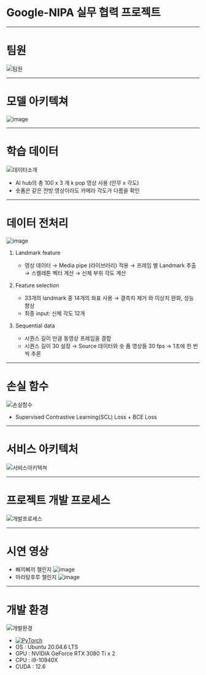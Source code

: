 # Google-NIPA 실무 협력 프로젝트


---
# 팀원
![팀원](https://github.com/user-attachments/assets/95218c3b-91dd-40ea-b0a3-6a2a6919e6cb)


---
# 모델 아키텍쳐
![image](https://github.com/user-attachments/assets/bf722219-088e-4000-82e3-10a6f46a9b2d)

---
# 학습 데이터
![데이터소개](https://github.com/user-attachments/assets/ccb2819d-d0a8-4b14-9184-6c8fbdd0012b)
  + AI hub의 총 100 x 3 개 k pop 영상 사용 (안무 x 각도)
  + 숏폼은 같은 전방 영상이라도 카메라 각도가 다름을 확인

---
# 데이터 전처리
![image](https://github.com/user-attachments/assets/e4dc087b-844d-4f3d-952e-4a277eddbbfd)


1. Landmark feature
    + 영상 데이터 → Media pipe (라이브러리) 적용 → 프레임 별 Landmark 추출 → 스켈레톤 벡터 계산 → 신체 부위 각도 계산


2. Feature selection
    + 33개의 landmark 중 14개의 좌표 사용 → 결측치 제거 와 이상치 완화, 성능 향상
    + 최종 input: 신체 각도 12개


3. Sequential data
    + 시퀀스 길이 만큼 동영상 프레임을 결합
    + 시퀀스 길이 30 설정 → Source 데이터와 숏 폼 영상들 30 fps → 1초에 한 번씩 추론
---
# 손실 함수
![손실함수](https://github.com/user-attachments/assets/a01e1500-50fd-4a99-9051-ea1f8ad07606)
  + Supervised Contrastive Learning(SCL) Loss + BCE Loss

---
# 서비스 아키텍처
![서비스아키텍쳐](https://github.com/user-attachments/assets/2805007e-9ab1-44f1-90a5-a1d52f9cd9ec)


---
# 프로젝트 개발 프로세스
![개발프로세스](https://github.com/user-attachments/assets/e519a869-233c-4697-8390-93ed55c21d0a)


---
# 시연 영상
+ 삐끼삐끼 챌린지
![image](https://github.com/user-attachments/assets/56530f55-5da5-4365-9c18-526fe5d02b6d)
+ 마라탕후루 챌린지
![image](https://github.com/user-attachments/assets/d8cc09a4-4eb2-494f-8a40-05400982bccf)


---
# 개발 환경
![개발환경](https://github.com/user-attachments/assets/8ad4b474-a18d-4ab7-b536-7141bfa985da)
+ <a href="https://pytorch.org/get-started/locally/"><img alt="PyTorch" src="https://img.shields.io/badge/PyTorch-ee4c2c?logo=pytorch&logoColor=white"></a> 
+ OS : Ubuntu 20.04.6 LTS 
+ GPU : NVIDIA GeForce RTX 3080 Ti x 2
+ CPU : i9-10940X
+ CUDA : 12.6
